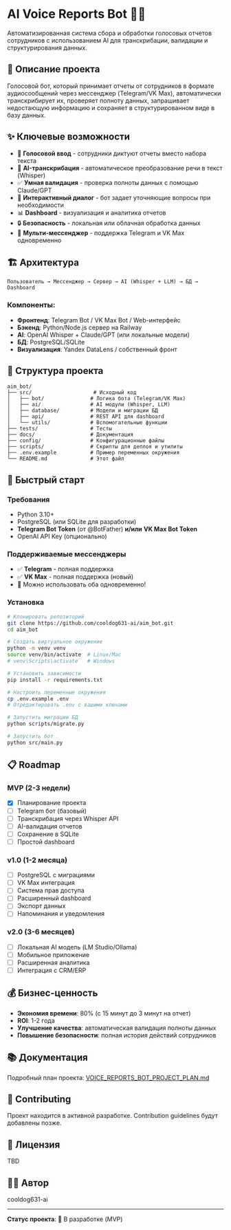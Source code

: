 # AI Voice Reports Bot 🎤🤖

Автоматизированная система сбора и обработки голосовых отчетов сотрудников с использованием AI для транскрибации, валидации и структурирования данных.

## 🎯 Описание проекта

Голосовой бот, который принимает отчеты от сотрудников в формате аудиосообщений через мессенджер (Telegram/VK Max), автоматически транскрибирует их, проверяет полноту данных, запрашивает недостающую информацию и сохраняет в структурированном виде в базу данных.

## ✨ Ключевые возможности

- 🎤 **Голосовой ввод** - сотрудники диктуют отчеты вместо набора текста
- 🤖 **AI-транскрибация** - автоматическое преобразование речи в текст (Whisper)
- ✅ **Умная валидация** - проверка полноты данных с помощью Claude/GPT
- 💬 **Интерактивный диалог** - бот задает уточняющие вопросы при необходимости
- 📊 **Dashboard** - визуализация и аналитика отчетов
- 🔒 **Безопасность** - локальная или облачная обработка данных
- 📱 **Мульти-мессенджер** - поддержка Telegram и VK Max одновременно

## 🏗️ Архитектура

```
Пользователь → Мессенджер → Сервер → AI (Whisper + LLM) → БД → Dashboard
```

### Компоненты:
- **Фронтенд**: Telegram Bot / VK Max Bot / Web-интерфейс
- **Бэкенд**: Python/Node.js сервер на Railway
- **AI**: OpenAI Whisper + Claude/GPT (или локальные модели)
- **БД**: PostgreSQL/SQLite
- **Визуализация**: Yandex DataLens / собственный фронт

## 📁 Структура проекта

```
aim_bot/
├── src/                    # Исходный код
│   ├── bot/               # Логика бота (Telegram/VK Max)
│   ├── ai/                # AI модули (Whisper, LLM)
│   ├── database/          # Модели и миграции БД
│   ├── api/               # REST API для dashboard
│   └── utils/             # Вспомогательные функции
├── tests/                 # Тесты
├── docs/                  # Документация
├── config/                # Конфигурационные файлы
├── scripts/               # Скрипты для деплоя и утилиты
├── .env.example           # Пример переменных окружения
└── README.md              # Этот файл
```

## 🚀 Быстрый старт

### Требования
- Python 3.10+
- PostgreSQL (или SQLite для разработки)
- **Telegram Bot Token** (от @BotFather) **и/или** **VK Max Bot Token**
- OpenAI API Key (опционально)

### Поддерживаемые мессенджеры

- ✅ **Telegram** - полная поддержка
- ✅ **VK Max** - полная поддержка (новый)
- 🎯 Можно использовать оба одновременно!

### Установка

```bash
# Клонировать репозиторий
git clone https://github.com/cooldog631-ai/aim_bot.git
cd aim_bot

# Создать виртуальное окружение
python -m venv venv
source venv/bin/activate  # Linux/Mac
# venv\Scripts\activate   # Windows

# Установить зависимости
pip install -r requirements.txt

# Настроить переменные окружения
cp .env.example .env
# Отредактировать .env с вашими ключами

# Запустить миграции БД
python scripts/migrate.py

# Запустить бот
python src/main.py
```

## 📋 Roadmap

### MVP (2-3 недели)
- [x] Планирование проекта
- [ ] Telegram бот (базовый)
- [ ] Транскрибация через Whisper API
- [ ] AI-валидация отчетов
- [ ] Сохранение в SQLite
- [ ] Простой dashboard

### v1.0 (1-2 месяца)
- [ ] PostgreSQL с миграциями
- [ ] VK Max интеграция
- [ ] Система прав доступа
- [ ] Расширенный dashboard
- [ ] Экспорт данных
- [ ] Напоминания и уведомления

### v2.0 (3-6 месяцев)
- [ ] Локальная AI модель (LM Studio/Ollama)
- [ ] Мобильное приложение
- [ ] Расширенная аналитика
- [ ] Интеграция с CRM/ERP

## 💰 Бизнес-ценность

- **Экономия времени**: 80% (с 15 минут до 3 минут на отчет)
- **ROI**: 1-2 года
- **Улучшение качества**: автоматическая валидация полноты данных
- **Повышение безопасности**: полная история действий сотрудников

## 📚 Документация

Подробный план проекта: [VOICE_REPORTS_BOT_PROJECT_PLAN.md](./VOICE_REPORTS_BOT_PROJECT_PLAN.md)

## 🤝 Contributing

Проект находится в активной разработке. Contribution guidelines будут добавлены позже.

## 📄 Лицензия

TBD

## 👨‍💻 Автор

cooldog631-ai

---

**Статус проекта**: 🚧 В разработке (MVP)
